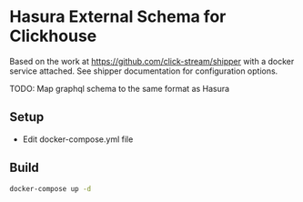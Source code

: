 # Hasura External Schema for Clickhouse

Based on the work at https://github.com/click-stream/shipper with a docker service attached. See shipper documentation for configuration options.

TODO: Map graphql schema to the same format as Hasura

## Setup

- Edit docker-compose.yml file

## Build

```sh
docker-compose up -d
```
